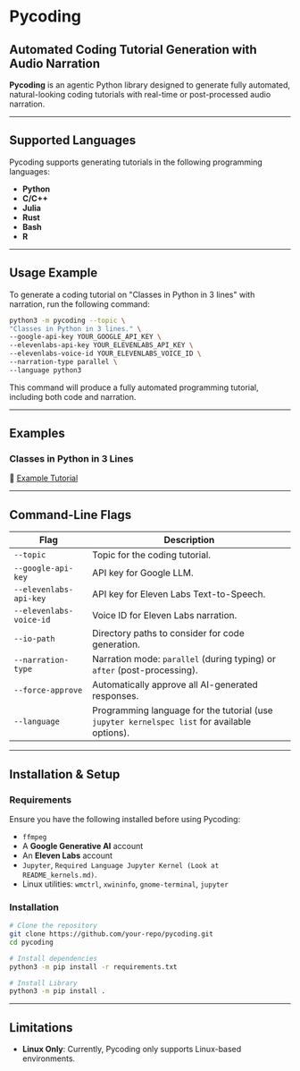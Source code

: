 # **Pycoding**

## **Automated Coding Tutorial Generation with Audio Narration**

**Pycoding** is an agentic Python library designed to generate fully automated, natural-looking coding tutorials with real-time or post-processed audio narration.

---

## **Supported Languages**

Pycoding supports generating tutorials in the following programming languages:

- **Python**  
- **C/C++**  
- **Julia**  
- **Rust**  
- **Bash**  
- **R**  

---

## **Usage Example**

To generate a coding tutorial on "Classes in Python in 3 lines" with narration, run the following command:

```bash
python3 -m pycoding --topic \  
"Classes in Python in 3 lines." \  
--google-api-key YOUR_GOOGLE_API_KEY \  
--elevenlabs-api-key YOUR_ELEVENLABS_API_KEY \  
--elevenlabs-voice-id YOUR_ELEVENLABS_VOICE_ID \  
--narration-type parallel \  
--language python3
```

This command will produce a fully automated programming tutorial, including both code and narration.

---

## **Examples**

### **Classes in Python in 3 Lines**  
🔗 [Example Tutorial](https://github.com/user-attachments/assets/39f2cc45-4c08-46dd-bbe6-6519c0331f2c)  

---

## **Command-Line Flags**

| **Flag**                   | **Description** |
|----------------------------|----------------|
| `--topic`                  | Topic for the coding tutorial. |
| `--google-api-key`         | API key for Google LLM. |
| `--elevenlabs-api-key`     | API key for Eleven Labs Text-to-Speech. |
| `--elevenlabs-voice-id`    | Voice ID for Eleven Labs narration. |
| `--io-path`                | Directory paths to consider for code generation. |
| `--narration-type`         | Narration mode: `parallel` (during typing) or `after` (post-processing). |
| `--force-approve`          | Automatically approve all AI-generated responses. |
| `--language`               | Programming language for the tutorial (use `jupyter kernelspec list` for available options). |

---

## **Installation & Setup**

### **Requirements**  
Ensure you have the following installed before using Pycoding:

- `ffmpeg`  
- A **Google Generative AI** account  
- An **Eleven Labs** account  
- `Jupyter`, `Required Language Jupyter Kernel (Look at README_kernels.md)`.   
- Linux utilities: `wmctrl`, `xwininfo`, `gnome-terminal`, `jupyter`  

### **Installation**

```bash
# Clone the repository
git clone https://github.com/your-repo/pycoding.git
cd pycoding

# Install dependencies
python3 -m pip install -r requirements.txt

# Install Library
python3 -m pip install .
```

---

## **Limitations**

- **Linux Only**: Currently, Pycoding only supports Linux-based environments.

